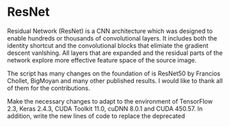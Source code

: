 # ResNet

Residual Network (ResNet) is a CNN architecture which was designed to enable hundreds or thousands 
of convolutional layers. It includes both the identity shortcut and the convolutional blocks that 
elimiate the gradient descent vanlshing. All layers that are expanded and the residual parts of the 
network explore more effective feature space of the source image. 

The script has many changes on the foundation of is ResNet50 by Francios Chollet, BigMoyan and many 
other published results. I would like to thank all of them for the contributions. 

Make the necessary changes to adapt to the environment of TensorFlow 2.3, Keras 2.4.3, CUDA Toolkit 
11.0, cuDNN 8.0.1 and CUDA 450.57. In addition, write the new lines of code to replace the deprecated 


